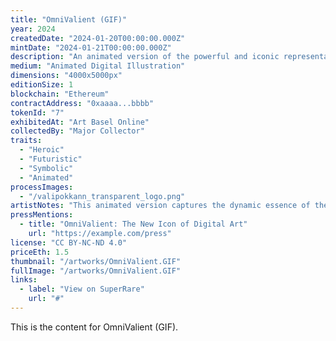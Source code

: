 ```yaml
---
title: "OmniValient (GIF)"
year: 2024
createdDate: "2024-01-20T00:00:00.000Z"
mintDate: "2024-01-21T00:00:00.000Z"
description: "An animated version of the powerful and iconic representation of boundless courage."
medium: "Animated Digital Illustration"
dimensions: "4000x5000px"
editionSize: 1
blockchain: "Ethereum"
contractAddress: "0xaaaa...bbbb"
tokenId: "7"
exhibitedAt: "Art Basel Online"
collectedBy: "Major Collector"
traits:
  - "Heroic"
  - "Futuristic"
  - "Symbolic"
  - "Animated"
processImages:
  - "/valipokkann_transparent_logo.png"
artistNotes: "This animated version captures the dynamic essence of the OmniValient."
pressMentions:
  - title: "OmniValient: The New Icon of Digital Art"
    url: "https://example.com/press"
license: "CC BY-NC-ND 4.0"
priceEth: 1.5
thumbnail: "/artworks/OmniValient.GIF"
fullImage: "/artworks/OmniValient.GIF"
links:
  - label: "View on SuperRare"
    url: "#"
---
```


This is the content for OmniValient (GIF). 